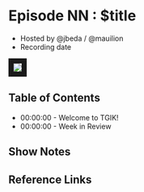 # Episode NN : $title

- Hosted by @jbeda / @mauilion
- Recording date

<!--- Thumbnailed embed of the video, n8Xo_ghCIOSY is the video id from the youtube url --->

<a href="https://www.youtube.com/watch?v=4zkRX9PSJ5k" target="_blank"><img src="https://i.ytimg.com/vi/4zkRX9PSJ5k/maxresdefault.jpg" border="10" /></a>

## Table of Contents

- 00:00:00 - Welcome to TGIK!
- 00:00:00 - Week in Review

## Show Notes


## Reference Links

